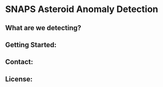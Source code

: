 # SNAPS Asteroid Anomaly Detection

## What are we detecting?


## Getting Started:


<!-- ## How to Contribute: -->


## Contact:


## License:
